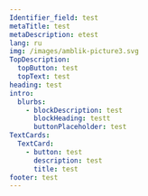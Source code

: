 ```yaml
---
Identifier_field: test
metaTitle: test
metaDescription: etest
lang: ru
img: /images/amblik-picture3.svg
TopDescription:
  topButton: test
  topText: test
heading: test
intro:
  blurbs:
    - blockDescription: test
      blockHeading: testt
      buttonPlaceholder: test
TextCards:
  TextCard:
    - button: test
      description: test
      title: test
footer: test
---
```


